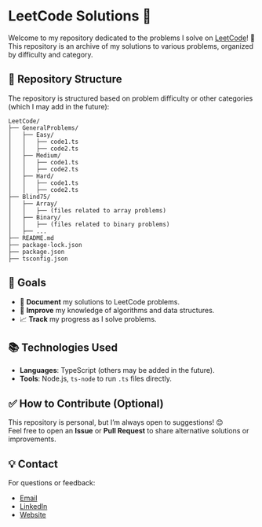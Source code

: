 # LeetCode Solutions 🚀

Welcome to my repository dedicated to the problems I solve on [LeetCode](https://leetcode.com/)! 🎯  
This repository is an archive of my solutions to various problems, organized by difficulty and category.

## 📁 Repository Structure

The repository is structured based on problem difficulty or other categories (which I may add in the future):

```
LeetCode/
├── GeneralProblems/
│   ├── Easy/
│   │   ├── code1.ts
│   │   ├── code2.ts
│   ├── Medium/
│   │   ├── code1.ts
│   │   ├── code2.ts
│   ├── Hard/
│   │   ├── code1.ts
│   │   ├── code2.ts
├── Blind75/
│   ├── Array/
│   │   ├── (files related to array problems)
│   ├── Binary/
│   │   ├── (files related to binary problems)
│   ├── ...
├── README.md
├── package-lock.json
├── package.json
├── tsconfig.json
```

## 🌟 Goals

- 📝 **Document** my solutions to LeetCode problems.
- 🚀 **Improve** my knowledge of algorithms and data structures.
- 📈 **Track** my progress as I solve problems.

## 📚 Technologies Used

- **Languages**: TypeScript (others may be added in the future).
- **Tools**: Node.js, `ts-node` to run `.ts` files directly.

## ✅ How to Contribute (Optional)

This repository is personal, but I’m always open to suggestions! 😊  
Feel free to open an **Issue** or **Pull Request** to share alternative solutions or improvements.

## 💡 Contact

For questions or feedback:

- [Email](mailto:dav.avagnano@gmail.com)
- [LinkedIn](https://www.linkedin.com/in/davide-avagnano/)
- [Website](https://portfolio-website-blond-phi.vercel.app/)
